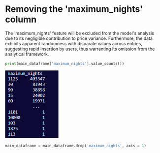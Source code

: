# Removing the 'maximum_nights' column

The 'maximum_nights' feature will be excluded from the model's analysis due to its negligible contribution to price variance. Furthermore, the data exhibits apparent randomness with disparate values across entries, suggesting rapid insertion by users, thus warranting its omission from the analytical framework.

```python
print(main_dataframe['maximum_nights'].value_counts())
```

![1712965913031](image/maximum_nights/1712965913031.png)

```python
main_dataframe = main_dataframe.drop('maximum_nights', axis = 1)
```
